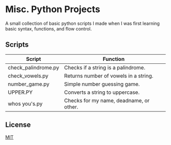# Misc. Python Projects

A small collection of basic python scripts I made when I was first learning basic syntax, functions, and flow control.

## Scripts

| Script | Function |
|---|---|
| check_palindrome.py | Checks if a string is a palindrome. |
| check_vowels.py | Returns number of vowels in a string. |
| number_game.py | Simple number guessing game. |
| UPPER.PY | Converts a string to uppercase. |
| whos you's.py | Checks for my name, deadname, or other. |

## License

[MIT](https://choosealicense.com/licenses/mit/)
